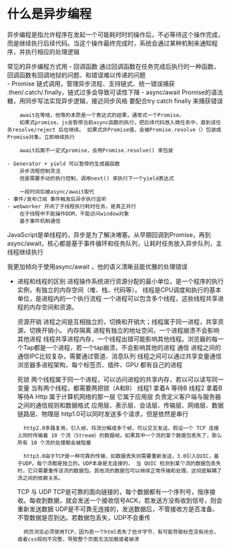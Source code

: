 # 什么是异步编程

异步编程是指允许程序在发起一个可能耗时时的操作后，不必等待这个操作完成，而是继续执行后续代码。当这个操作最终完成时，系统会通过某种机制来通知程序，并执行相应的处理逻辑

常见的异步编程方式用
    - 回调函数
        通过回调函数在任务完成后执行的一种函数，回调函数有回调地狱的问题、和错误难以传递的问题  
    - Promise 链式调用，管理异步流程、支持链式、统一错误捕获 .then/.catch/.finally，链式过多会导致可读性下降
    - async/await
        Promise的语法糖，用同步写法实现异步逻辑，接近同步风格
        要配合try catch finally 来捕获错误

        await在等啥，他等的本质是一个表达式的结果，通常式一个Promise。
        如果式promise，js会暂停当前async函数的执行，把后续代码放入微任务中，直到该任务resolve/reject 后在继续。 如果式非Promise值，会被Promise.resolve（）包装成Promise对象。立即继续执行

        await后面不一定式promise，会用Promise.resolve() 来包装

    - Generator + yield 可以暂停的生成器函数
        异步流程控制灵活
        但是需要手动的执行控制，调用next() 来执行下一个yield表达式
        
        一段时间后被async/await取代
    - 事件/发布订阅 事件触发后异步执行监听
    - webworker 开闭了子线程执行耗时任务，是真正并行
        在子线程中不能操作DOM，不能访问window对象
        基于事件机制通信

JavaScript是单线程的，异步是为了解决堵塞。从早期回调到Promise，再到async/await，核心都是基于事件循环和任务队列，让耗时任务放入异步队列，主线程继续执行

我更加倾向于使用async/await ，他的语义清晰且能优雅的处理错误

- 进程和线程的区别
    进程操作系统进行资源分配的最小单位，是一个程序的执行实例，有独立的内存空间（堆、栈、代码等）。
    线程是CPU调度和执行的基本单位，是进程内的一个执行流程
    一个进程可以包含多个线程，这些线程共享进程的内存空间和资源。

    资源开销
        进程之间是互相独立的，切换和开销大；线程属于同一进程，共享资源，切换开销小。
    内存隔离
        进程有独立的地址空间，一个进程崩溃不会影响其他进程
        线程共享进程内存，一个线程出错可能影响其他线程。浏览器的每一个Tap都是一个进程，若一个tap崩溃，不会影响其他的进程
    通信
        进程之间的通信IPC比较复杂，需要通过管道、消息队列
        线程之间可以通过共享变量通信
    浏览器多进程架构，每个标签页、插件、GPU 都有自己的进程

    死锁
        两个线程属于同一个进程，可以访问进程的共享内存，若以可以读写同一变量
        当有两个线程，都需要两把锁（A和B）
            线程1 拿着A 等待B
            线程2 拿着B 等待A
    Http 属于计算机网络的那一层
        它属于应用层 负责定义客户端与服务器之间的通信规则和数据格式
        应用层、表示层、会话层、传输层、网络层、数据链路层、物理层
        http1.0可以同时发送多个请求，但是依然是串行

        http2.0多路复用，引入帧，将流分解成多个帧，可以交叉发送，假设一个 TCP 连接上同时传输着 10 个流（Stream）的数据帧。如果其中一个流的某个数据包丢失了，那么所有 10 个流的处理都会被阻塞

        http3.0由于TCP是一种可靠的传输，如数据丢失则需要重新发送，3.0引入QUIC，基于UDP。每个流都是独立的。UDP本身是无连接的， 当 QUIC 检测到某个流的数据包丢失时，它只需要重传该流的数据包。其他流的数据包可以继续正常传输和处理。这彻底解耦了流之间的依赖关系。

    TCP 与 UDP
        TCP是可靠的面向链接的，每个数据都有一个序列号，按序接收。每收到数据，就会发送一个接收信号ACK，若发送方没有收到信号，则会重新发送数据
        UDP是不可靠无连接的，发送数据后，不管接收方是否准备、不管数据是否到达。若数据包丢失，UDP不会重传

        网页浏览必须使用TCP，因为若一个html丢失了些许字节，有可能导致标签没有闭合，或者css规则不完整，导致整个页面无法加载或者崩溃
